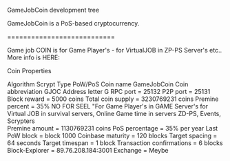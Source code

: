 
GameJobCoin development tree

GameJobCoin is a PoS-based cryptocurrency.


===========================

Game job COIN is for Game Player's - for VirtualJOB in ZP-PS Server's etc.. 
More info is HERE: 

Coin Properties

Algorithm 	Scrypt
Type 	PoW/PoS
Coin name 	GameJobCoin
Coin abbreviation 	GJOC
Address letter 	G
RPC port = 25132
P2P port = 25131
Block reward = 5000 coins
Total coin supply = 3230769231 coins
Premine percent = 35% NO FOR SEEL  "For Game Player's in GAME Server's for Virtual JOB in survival servers, Online Game time in servers ZD-PS, Events, Scrypters  
Premine amount = 1130769231 coins
PoS percentage = 35% per year
Last PoW block = block 1000 
Coinbase maturity = 120 blocks
Target spacing = 64 seconds
Target timespan = 1 block
Transaction confirmations = 6 blocks
Block-Explorer = 89.76.208.184:3001
Exchange = Meybe



